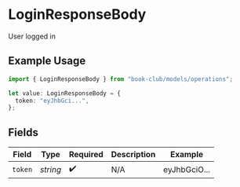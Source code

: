 # LoginResponseBody

User logged in

## Example Usage

```typescript
import { LoginResponseBody } from "book-club/models/operations";

let value: LoginResponseBody = {
  token: "eyJhbGci...",
};
```

## Fields

| Field              | Type               | Required           | Description        | Example            |
| ------------------ | ------------------ | ------------------ | ------------------ | ------------------ |
| `token`            | *string*           | :heavy_check_mark: | N/A                | eyJhbGciO...       |
